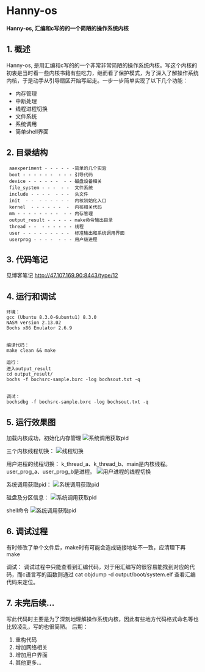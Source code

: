 # Hanny-os

**Hanny-os, 汇编和c写的的一个简陋的操作系统内核**

## 1. 概述
Hanny-os, 是用汇编和c写的的一个非常非常简陋的操作系统内核。写这个内核的初衷是当时看一些内核书籍有些吃力，继而看了保护模式，为了深入了解操作系统内核，于是动手从引导扇区开始写起走。一步一步简单实现了以下几个功能：
- 内存管理
- 中断处理
- 线程进程切换
- 文件系统
- 系统调用
- 简单shell界面

## 2. 目录结构

     aaexperiment - - - - - -简单的几个实验
     boot - - - - - -  - - - 引导代码
	 device - - - - - -  - - 磁盘设备相关
	 file_system - - -  - -  文件系统
	 include - - - -  - - -  头文件
	 init  - -  - - - - - -  内核初始化入口
	 kernel  - - - - - -  -  内核相关代码
	 mm - - - - - - - -  - - 内存管理
	 output_result - - - - - make命令输出目录
	 thread - -  - - - - - - 线程
	 user - - - - - - - - -  标准输出和系统调用界面
	 userprog - - - -  - - - 用户级进程

## 3. 代码笔记
 见博客笔记 http://47.107.169.90:8443/type/12
## 4. 运行和调试
    环境：
    gcc (Ubuntu 8.3.0-6ubuntu1) 8.3.0 
    NASM version 2.13.02
    Bochs x86 Emulator 2.6.9


    编译代码：
    make clean && make
    
    运行：
    进入output_result
    cd output_result/
    bochs -f bochsrc-sample.bxrc -log bochsout.txt -q
    
    
    调试：
    bochsdbg -f bochsrc-sample.bxrc -log bochsout.txt -q
## 5. 运行效果图

   加载内核成功，初始化内存管理
   ![系统调用获取pid](http://47.107.169.90/images/2019-07-28/1564288684-a931b4cc-fa81-4add-af51-7b93f18cb2c4.png "系统调用获取pid")
   
   
   三个内核线程切换：
   ![线程切换](http://47.107.169.90/images/2019-07-26/1564101717-c541a8e6-3810-447f-9948-53ecfdca0570.png "线程切换")
   
   
   用户进程的线程切换：
   k_thread_a、k_thread_b、main是内核线程。
   user_prog_a、user_prog_b是进程。
   ![用户进程的线程切换](http://47.107.169.90/images/2019-07-27/1564236501-fb6e34b3-578c-4f7c-8da5-3ef91cd31bbe.png "用户进程的线程切换")
   
  系统调用获取pid：
  ![系统调用获取pid](http://47.107.169.90/images/2019-07-27/1564240791-0e015615-1416-4534-87f5-548ba901970d.png "系统调用获取pid")
   
   
  磁盘及分区信息：
  ![系统调用获取pid](http://47.107.169.90/images/2019-07-28/1564289044-fcc85875-0521-4a57-964a-0337ff6dbcef.png "系统调用获取pid")
   
  shell命令
  ![系统调用获取pid](http://47.107.169.90/images/2019-07-28/1564289438-3fb295b2-d868-4463-bac8-6fc352debd71.png "系统调用获取pid")


## 6. 调试过程
   有时修改了单个文件后，make时有可能会造成链接地址不一致，应清理下再make
   
   调试：
   调试过程中只能查看到汇编代码，对于用汇编写的很容易能找到对应的代码，而c语言写的函数则通过
   cat objdump -d output/boot/system.elf 
   查看汇编代码来定位。

## 7. 未完后续...
  写此代码时主要是为了深刻地理解操作系统内核，因此有些地方代码格式命名等也比较凌乱，写的也很简陋。
  后期：
  1. 重构代码
  2. 增加网络相关
  3. 增加用户界面
  4. 其他更多...
